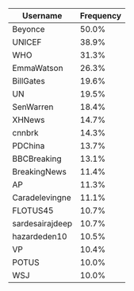 | Username        | Frequency   |
|-----------------|-------------|
| Beyonce         | 50.0%       |
| UNICEF          | 38.9%       |
| WHO             | 31.3%       |
| EmmaWatson      | 26.3%       |
| BillGates       | 19.6%       |
| UN              | 19.5%       |
| SenWarren       | 18.4%       |
| XHNews          | 14.7%       |
| cnnbrk          | 14.3%       |
| PDChina         | 13.7%       |
| BBCBreaking     | 13.1%       |
| BreakingNews    | 11.4%       |
| AP              | 11.3%       |
| Caradelevingne  | 11.1%       |
| FLOTUS45        | 10.7%       |
| sardesairajdeep | 10.7%       |
| hazardeden10    | 10.5%       |
| VP              | 10.4%       |
| POTUS           | 10.0%       |
| WSJ             | 10.0%       |
